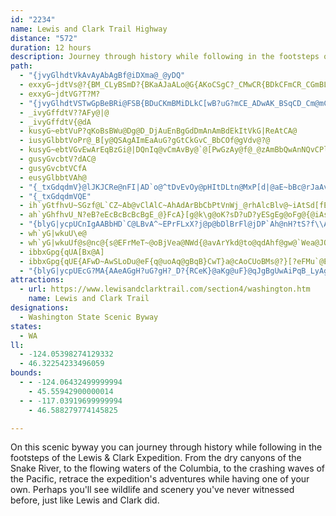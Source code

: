 ```yaml
---
id: "2234"
name: Lewis and Clark Trail Highway
distance: "572"
duration: 12 hours
description: Journey through history while following in the footsteps of the Lewis &amp; Clark Expedition. From the dry canyons of the Snake River, to the flowing waters of the Columbia, retrace the Corp's adventures while having one of your own.
path:
  - "{jvyGlhdtVkAvAyAbAgBf@iDXma@_@yDQ"
  - exxyG~jdtVs@?{BM_CLyBSmD?{BKaAJaALo@G{AKoCSgC?_CMwCR{BDkCFmCR_CGmBL_CMuACi@AiCL{ACq@AcAAuBS_BEqBD_DSsB?kC?mCQ_D?mCMwCMuCBiC@gDe@iDDmCE_CJcBSS?SAiAC{@K{CDgBD{E?eFYuHe@mAGqBMqBXyCXeCe@oBIeCIkACU?}@AcCCeCC}JMo@AiL_@aJYqAE{MAcJAoE?mCAuA???[?iA?{B?mAJaKv@gAHqHz@wBMuBKkAEy@CkEOUAiAE_E_@qH[i@CkJi@yJOaACeBGk@CcNYcACoBGkCGeBEqCGqD]_CUiCPgCFqA@wA@a@?}@@qASmE?iJOcEG_DGqAAsAC{ACg@Au@AqAJqAYw@CoBGo@B{@Bg@BuB?K?}CDeCGoIQ_DLu@K_AMeCEuFGcJS_BEwBD{BDkB?iB?{@?q@?gE?oAG}COQAiCLeGMuHMcDKmRDcFEwCMoB?iA?wA?_CDuAEcCE{DSwBEUA_ALcBDmCU_@Cw@d@q@`@uAZcEnBcGhBo@RwEb@l@GyFj@gGYqEBuGD}C@cEKiEM}BDmA?qDK_BG}AAqBCaBCeBAiCG]?wD?{E?cDSgG_@sDYgFS_Cu@{CK{IuAqI{@{BSeBUkC_@_JgAsBC}CE_CC_CE_DDcCKmCM{HScCLgC[aD??gFDgHPeDAqA?yDA{CM{AIaCEuAGeB@_B@{@@cF@yC@mBCiB?cCBwSBeEcGEmDDcC?iFSgBg@cHR{Ba@qDL{AMqAKgBNqBN{GMQ?uOKmEGmFKuDKwB_CaMyNkC{CyMX}Dh@iBT}BZgI|@cGp@{TbCiBKcRET?iNCcSEuM?c]SqUDiG`@iOlAkM^?lGMrR}F?{}@AmC?kCh@eBhAuC`CkYwHcGu@mF_Cim@eJmAg@gAoBo@k@wa@_^wCs@cBReFhCyDfEiG~D
  - exxyG~jdtVG?T?M?
  - "{jvyGlhdtVSTwGpBeBRi@FSB{BDuCKmBMiDLkC[wB?uG?mCE_ADwAK_BSqCD_Cm@mCRoB?"
  - _ivyGffdtV??AFy@|@
  - _ivyGffdtV{@dA
  - kusyG~ebtVuP?qKoBsBWu@Dg@D_DjAuEnBgGdDmAnAmBdEkItVkG|ReAtCA@
  - iusyGlbbtVoPr@_B[y@QSAgAImEaAuG?gGtCkGvC_BbCOf@gVdv@?@
  - kusyG~ebtVGvEwArEqBzGi@|DQnIq@vCmAvBy@`@[PwGzAy@f@_@zAmBbQwAnNQvCPlCP~Cz@|BlDdElDlDfHdHlA`@hAGtW_SdCs@xDpDlFjDzBhBpEzBbHjDhDuB~CkDbKcQzAiBbDa@lBR~@s@v@cCt@uAfIaAlGwClAgAz@iBhLwDfCz@hCd@xC?dBm@pBkEzADjA?j@G|BWfBOdAKb@ClCaE~@yAlC}CpAeDz@_Gt@iCLwC
  - gusyGvcbtV?dAC@
  - gusyGvcbtVCfA
  - eusyGlbbtVAh@
  - "{_txGdqdmV}@lJKJCRe@nFI|AD`o@^tDvEvOy@pHItDLtn@MxP[d|@aE~bBc@rJaAvN}@lJu@rDcw@`qBgH`Q_]l|@q_@v`AqE`Mg\\pw@iEvJmEhMgCtMoKpn@QdC?dCrA`UVjJFfF?dHg@fOkAnMo@`Gi@xC_BnI{EnS_AlE}@tGe@lGcBlQKrBKrFZfe@CfFOrE[fEcAzGcAtEiR~s@m@lC[`Cm@nIWdByAdG}@nFEvBCbFb@j_@S~IaCz^g@rJsAtOi@nMOpAeAfFOlBDlBn@fHNhQBtU`A|V`ApSThKZjEBrD_BvLy@`Jy@fM]~BaN`l@eAdIc@tHEnH@lLlAd`@n@vVNdCRzAn@~Bj@pAn@hAdFdGz@nCRdAHvA?fKT`BfClHn@fCfA`Hz@jExCjIvB|JnBnMz@zK\\`Cj@`CjExKrAtDlFtVbEzNrE|K|ArEhApE|HjVl@dDn@nFz@tEjEtOlChS~@vFhCnNbIf_@RpBF~BKpEo@dPFxAnAnH`@jDf@bLLlA`@lBbApCt@dA|AlAxD`ChBlCr@xAlDxJ|CzHlE|LdArDr@fDbA|GTz@lDnKrEfOfCfG~D`G`H`J~Qh^hAbBbFjFr@~@nBlDr@lB\\xA|ExXjBdNRtCr@|PHdEY|L?~CXfEbCtTDlDDxa@OfE[jBa@~@}ClFg@jAs@nDi@fM{@hYWtCiBtLOfDCxHQxBc@dCiE|Mi@rB_@fBiAxHwAtHsDzP{GzVeFxOwApFcCvL_CtJyA|Gi@tAo@jAiAxAsA~@{HlEu@j@}A`BsCzDaLbQyB|CqItJoH`JeEtFuJrNuJnJqLtKeB`AuEpA_CxAuFxIwC`CcD~B}@jAk@tAaCdIoBtEcg@bl@mE~EgHzIsA~BgIfQs@fBiEbNcLb`@cGrRiAvCoAxBkGlGo@~@wLdTaBdDo@x@eB~Ao@^{IbEwHvB_NxBik@`Kmv@nM_r@vL{rA`U}Cx@gClAsD`E_DjEcQ|WiPbTgBzCoB~DwQfh@qApEk@`DwAhKuDv\\k@bKMxJgCv]}@pPqAzYFjW[xJmB~V{@zI}A|Mg@|AkAx@cD~Ac@^uBlD}CfE}BlBe@RoA?mAa@_BYoALi@Pgj@f^wGrEgCpA_Dn@cBBiw@mBiBFwDp@cAXoCnAgD|BiHbJuAhAgM|GyAjAkAxAgBdD}BfD}GtImYp\\mAzBc@pAyCtQ[`Ai@dAmApAwI`HmCbBiAj@gCr@oH|@}Al@qDrC_C~AeNrHsBfBsG`IsClBaKlEwBr@yA?iBe@sJ{GoBYuBJu@TmAdAgGjGoAl@y@VgAC}Ea@oAC_AXuAx@qAhBuAvCcAjAoAd@sALo@GyAs@sAwAmD{E}BgBkBq@aCF{Bh@yM`FuAt@s@p@iA~AuAdDm@hDOlBEdBNxDnAlKZlAfBfEn@vBZxBLtC?rAw@xLEpEBtA~A|RHxABtDSrCiA~GeBdOMh@gDtI[jAi@`DOxAI`E^zMKxCi@`EaEpRe@lDu@fIq@jDcBlD_CrCkA~Bq@rCUlCIdCUxB_B`F}AfDmFzMyAlEy@~Dm@bIc@fEm@lC}@|Ck@zCw@lFyDxg@o@xEaF|Tu@hCaCjKoDnNYz@sApHKhB@pBNtAb@vA~@zBbInMxCvGzBzJR`CEdBm@tLiBx}@|AlKxArIh@tETjDrAr`AF~BRfClAzGH~@nAvB|DfF`@x@vArEr@tAzAjBrNzNtClCxDtBpBvAjHnIb@\\~CrApD~@n@`@xItQ`ClFhBzCrCfDd@b@tM`HfDfCh@j@Zl@|AnGRpALrDVlBbCfId@pBt@bHt@xJ@fAYdDs@`EErAJ`B\\bBtCtIb@xCRlDtB|w@\\lIb@`Er@rCdBtDh@~AjBxDfAxCtKrc@tFhMpCdJnBrEtLrSzG~NxEhL`GhMjLhXn@rBNv@BbCSbBe@fBcArBk@l@SFo@HsCe@wA@eAVqXbJgGdBmDd@sPr@kHP{A^{@^}B~A}@~@k@~@cAtBe@zAgCxNiDpSyAxHw@xCwAzCeApAuC`CmX`ReNnKaX`RoAtAoA~BeNp[gCtHmE`Li@vB_@lCcD~bA_@vSy@lk@SjOQp[IpByAtJ}A~FiCfGek@lbAaBpE}Lpl@{AjDyBlDwIrKcBfCaYr^cB~BcAvB{@`CcBnFgEhOe@pE?zCJ|CdAbNzAfPJzB?lBEl@rCDbB\\dC~@vAbA`_@|`@`HdHfHzGrAzBxClGbBrBxB`BbBv@lCd@vk@hArDOfZsBvs@aGp@KvBs@xBcAbDgC~AoBhAkB`BsDp@{BhAcGjGk]hBqGt@qBhBoDlAsBhAwA~CmClCwAhBo@nCo@jCMrHVrvAxUnFDnk@uGbCMhEL|Bl@bCdArBfAnBxAbDxDnNhUjCrDfEfEpFjD|R|JtA\\pBJtAK|Aq@nDaDxIgLnA_AnAe@bBY~CJlA^bB~@t@x@hAzB~B~H|@xAbBjBnR|H~CdApLhHzBhAtOvEfHVfD`@xBvAnA~AbAhCb@|CJzEEdBe@lD{ArHQ|D?~A~@rSh@|Ob@lEd@`Cr@dCdAdCd@`A|AxBlVbShC`ChDpDlBtDbAxC|@vErC~[tAtRl@tEj@jBh@nAj@|@rArA|@l@bBp@bBLpK_@z@@xAV`CjAvE`FfKvMvC~C~BxD~AjDbAnC|@rFNfCy@rJCtCh@~Eh@zAx@vA^\\vEfDtDhBbOpFnAlApFxHtAtBx@~A\\lAd@jDThGLfH?bBOhD_@~EkCpVuBbW_AzPs@jUO`CmB`P_EhZgCzSKbBg@|RQhCm@nCe@xAoAlCyNzTmB~CeAxBqIlWm@rD[Ve@?OLF~Aq@~AIl@gDxGmBjB_BfAyGdCwBfAa_@f]wCfDuApBqA~BeQ`c@oOlTmI`LwIbKqFzEkPfNgBrAcLlEeWxKiF`Diw@bt@}D~CmD~BaG`DyBx@aKfDob@nMiBp@eDfBeCxByBxC}A~CuA|D}vAvsEu@pDYbDEjDXzGx@`FdSty@lBzGnAxBbC~BbV|P|AjA^l@vDrIrCvH^xBd@dKN`ARl@h@jArDfGbBlB?zu@"
  - "{_txGdqdmVQE"
  - ih`yGtfhvU~SGzf@L`CZ~Ab@vClAlC~AhAdArBbCbPtVnWj_@rhAlcBlv@~iAtSd[fEvF~AtApBdApA^|BVtBIpAShBk@jAo@fHmFvEsB|@Y`J}At|C|@`aAf@lDR|GdA`EjAlDnAlFlCfFpD|w@zs@tQhOj]vXvE~CvHtDpHdCdKjBxG`@bF?|DSri@wFzDSzJIxGN~Gd@hFl@tPvCzHdAzDRpF?`Pk@rDCxKZd[tAlORfgD~B|W^jDRpC^n@VxARvGzA|EjB`D~AxExCbChBfGdG|FzGbD~ErCfF`DfHzOrb@lj@n{AfEfMbAtDjB`JtA`Jp@rGlCf_@dArJfA`ItWfuAbM`n@bFbTpXdbAnBrGlAfFnBpMbBhZr@fJhBtMtCzLbBnFfCpG~Rl`@|IfPlC|DpFjGv[hXjHlElGbC`GxApI|@|E?fJk@fEu@hCq@nM_F|GuB`a@yOxMaDdMgBpE~Y\jDLhBLjEGfF}ErgA}H|kBqElcAyExiAs@hOOlB]rCa@vBcAzCcArBuBxCcA~@cD`CmShNyCdCqGlEkArAc@l@c@dAa@jB[fDB~A\rD`n@|}BnChL|DjTtBrOpBbSx@lLr@|RlLhsH~J|gGj@bR`HtqAt@zPhMn|EXlGn@xHrApInAxF|[dhAhsBzgHnCfJxA`ElCrGfFnJjuBtzDvExJxBlGbEnOnp@deD`@~Ah\|_AlCfI|Lhn@ja@bvBxLno@t@dJTvKpB`uAn@vg@?fIU~LeAlNc@dEgDvT{EbZ{Gtd@m@~IsA|w@CfEDzEVjJhCpo@^lEr@~EhAdFd@zAbB~EbBbDdAnBzVx^tFvIxDjFjCfChBrAhfA|s@xBjBjF~FlE`HjAzBvAdDfMd^bArCb@jBx@xEPnDB~B]d\HxBb@xErItc@fL`k@pBzPpCtW~@`Mb@bKDpDTtn@o@`b@m@dk@ZtIZlE~@bIjKxfAbEzW`EbUpAzJf@fKd@x^RfD\lDbNfjA|AdH~BtIn@rCl@dDhBnT`Jbs@j@lD|@fDxA~DfTza@`B|Dj@fBt@fDd@pCxQ|jArBdJbb@j}AdDzJp[t{@fDbKr@rCf[fvArBzF~MpXxBlGtEnR|Ntp@vMt{@fAtJh@|IjAh]r@vN`Kp}AhN`wAlIhdA|@bHrFh^~AfH`CvGtMzZtAzDpZjeAhCzIbBbFlKfW`Tnf@jMvZnArBrA~ArBdB|CdBjStI`DlBlErDrCjDbBlCbSx]~ApD~A`G|g@~bCxAhJfa@d{ClOhkAfB~KbBnHxBtHz\p`AnAfFbAdH^fExC`f@~@xIfFfb@h@fHX`FbGvbBTjDfAtGhBfGrAdC`JtMdAlB`BnEd@pB`@~BRzAl@rHjSz~CRfBh@rDt@hDvFtPx@hDdJbp@hAfJJ~ALnEq@nW?dBLbEbAlKNbPJpB\xDrKju@hBvPvArRrF||@fClc@XfI?~j@NvJxBx_Av@lW`Nz}FItIOjGSzDk@bIc@fEy@pFgBrJaVtgAoClJaAxCeGtNq@lAq[zt@aC`FsFbKkbAl|AcE|EiDvD}T~O{CpC_DzD}CdG}b@ddAoIvQeUrd@}InRmFhKuAvD}BzIyAzI_ArJqB|w@a@`GmBhM}K`q@aA~GiA~Lk@dKYfIcExhBMtP|Bth@rEb_Bf@`O`@tIzHhy@x@zGzAbJ|BpJvAtEza@~nAlB`HnCtMbShlAhAdFlArEhEbMtMnYnAzCnAlEfB`J|CbQd@rF~@tSh@nEfQvnApBbJ`F|Pd@jAn@dA`AjAhAr@zAl@|RtD|Bp@hDfB|XhUxBdC~A`C`AlB~@dCr@pCh@zCVhCVbG?fl@d@zHn@nIb@rDXzAdClLlRby@z@nEf@|D`I`kApAbz@v@rIn@tDnBfHrAlD~ArDj[ro@lBbGrBfOrC|NtAjIjJle@dAzFp@dFTtCH~CHrGGtELxGJrCf@rFnApIh^xkAne@z{AdQ`l@lQ`k@dQhq@dBnIfDnRtBrIfFfM`g@lkA`F`L`BhFlAlJp_@vmDJzCKrBe@rBy@~Ai@j@cAl@uAL{F{@}AN{A|@_A~@sBnDqA|CSrAGdBBvCNxDTxAdBlINlBAvAIrAUlAcCtGqA~Da@~BoArKS|DCjBRfFdAhJ^|Bh@`BfBvCdA|Br@hCvBvJrDlHTv@t@tDPrB@jAIhC_@~FKrKs@lDOfBDlAx@rFHfBu@nNJvHEnL}D`qCHrCPxAl@xB~B`Hb@dCZfCPtDIfHQrGuAfLi@tJe@lDaC~KWrCI|DDjZEhCm@bL_C~_@UzFS|WDlFh@rIzF`n@VnDRpG?zKJlBb@fC`CnJZhBh@bEd^jmDb@dFFnA?|CYtDeC`M_@xCIzBDvCHx@p@lDhEhPxGbWfD|KvErLhYhp@lAjDxBtHb@xDDfD_Ar_@gAbNOrEH|BX`Cp@`Dt@pFTrEEnFMlDyFlu@s@dMOjJMpqALfGbE~j@h@rMr@l|@j@djA_@hGSjBeAfG_AdDo@fBo@xAsAdC}BxCih@fk@oKvL_AvAoBnDyN|\iA`CyA~BgFfGgBxAsKhHqGfJaIdIoCfDuElH{AhD{CjIqBfIu@nEoLbdAmBhOuOxiAi@~CcAlEcHrVcBjIqHzg@iChWo@tEmAtFmClJcAvFM|ASdESbS]pGUfCUnA}BfKiDxMcBnDcC~C}GlGcBlBcBdCyBtE_A|ByAbFgInV}Qxd@yAlDoArByBtC{BbCcCzCoC~E_BnEmDzLwAlDiGzLiAlDi@dCi@fDS`CuA~b@EpAD~Ch@vG?hFmB|k@u@~F}BpKi@dDwCd\aArHwG~a@qDfN_@`C_@lEIdEDfE\rElFl_@x@dE|CzMrA|Hd@rDN|BZfGRfG?rFKbDqAfOaAlJqCjUo@jHEfDDrDJ|Bf@vDh@nCbBvF~BbEdM~OrXfg@|Ol]zAxFf@rDDvA@|DEdBe@`FsClLo@~Cc@nDGjA@zHXlEb@~D`@`IKfJsAjZEfMTl_@QrKM`Cg@zDe@lCoBpIyAzEmD`HiApCoApEmDxNsDzUmCnKkHd_@yVj~@s@xB}GhOqPzm@oFnSoBfEiPdYgBdE{CfMaFzMsCdLu@dEcBzLmG~l@cAjIuAxISdBIxIIz@_@rCu@nIOjAgGro@y@vN?zSJtEAjDShEc@~DyAxG{BbOgB|TQhIMvL|I~xBd@dGzDjXZdBx@lB~@lA|BdBpGrDxBxC\`A^fBT|BNdQRrH`AfRdEdb@rEvt@n@zCZrCB~CY`L_@tr@BnDd@tNBbDY`DwBzHSdBKlENnCd@rCt@pBxEtIbDnH~@vCnA`HvBnStA`G~BxGpB`EbUp\~@`Bv@jBzArE`AlEZlC^fFxAtq@?zI_@tKgCb_@oBnS_@`GYnFI`FBlEN`Ed@~G^lCrArIpCfLdArDbCbLZ~B\`EN`D?rDOpEcAbHmCfLu@tEW|CO`EAjAJ|Dn@jG|@rEb@~AhClGpN~YbCzFfArDdAxFr@~G~A|KvYlkArAhHb@|C`@zEr@|Zl@v`@?zFSxEc@fFcB|Oy@zJQrEI|JJvElAnLbC|ZJfGAnAOdCy@fFi@pBs@fBs@vA_DvDoBvDuEhP[lA]xBQ`FHdg@CvRUjGMxA{@nF}AxFmBlE_A~A}HhJsApBuBvDwBvFy@zCmEbR}DtRmYnqAeKpc@m@fDWxBg@xGKlC?bG^lMrAzOBhFI|AmBzPUlCm@`]IxL^fG|@dEh@fAnC~Dv@rBRzAFdCKdB_@bBi@bBg@xBClCjArHDlAYhHLdCxB`Q@tAVdEXxCz@fE`BrEvBlEp@x@hC`ClGdCx@l@dBlC\r@b@~A^pCCfDs@tDIlBFv@~@rDb@nAx@xA^VnAZrD\r@r@~@dCn@lCT`CBlCU~E@dBNfAnKp`@fHpVNd@vDxEtA`Cr@jB|DpPx@rFxAvUN~FAhGJpBh@lE^~A~A`F`HzNlBlDhEzJxDnKtLn[fA`CdApB`BtBzArAlK`LvA`BhCvD`ElIx\dv@hMjXvC`F~BxChBhBlD`ChCrAfD~@|Ft@|BDxGMtKe@lBo@rGyF|RoNrBeA`AW`AEdAB|Bd@|F`C|HlC`CjA|F`FtC~CvCzEhJvMzB|Dx@`Cv@xDzAbZl@tE`A~DbAfC|@dBtPdVrAlCn@jBr@~CZfDDzBE|AWfDc@fBw@zBsIlRqB~D_AhCe@bBc@nBy@~GOfE?xCJdDl@`Gb@xBv@hCrb@`vArRbn@pCrJxAlHdAbKfC`p@SpIS`BuCfPOnBIrGNrDh@~D\bB`@vAbI|StJv[vE`Nr@`Dn@rEZzAx@vDf@tAxBrD`I`JhElFbBfDlAvE`@rBF~@CnCOpBYdB_@fAsCbHc@xAYdBOrBBrANvBXtAbApB`AlArBdBbAtAtAdDvAhFrCrIrClGx@`Bh@h@xBxAxA^xEXfFF|@PvBfAjCfDrAvDnAjJdAjDbAjBrAxApB~Ad@n@xAjD\lC`BtObBnI^~E`@dBnAzDXrAbDjVbEzXhCvNjKj^hDrHvDzJfCdIhCbL~@jURdBt@jDnCpPlBnQ|BbXX~Ad@zEx@hY?zDYnKBxArAzJ~BtN|GhZrChHpCrFT|@H`EKfE?lDb@`OAfEQtL\rDh@`DbBxHpIjWtIhYtAlDhAxERtANjDClGk@nDi@vBc@~CBxATtAlDzMlGtRvFbOhFfPfFzNvBhITjBR`GDlDUtC]vByAzFK`Gx@zRhBnUTtBRdAt@rC`ElJPx@T~BPbEdAdHh@|ITvB~AzJ\lD@j@_A~QUxKU|VEtJIrE?|LGpBF~BNfB~@tHb@~ApAjDf@`C?rEHrA~@dBlFvG~A|BTj@l@zE^rA\dAz@zAvGxGnAr@~@XfBXrBEvAg@dC]rAD|Dp@lDEtEp@lA?|DS|Bf@lC`Ad@b@h@r@j@rA^~AXfCfAvPNx@h@pAh@`@n@PXAn@UlBgAjAUb@?h@Bx@\j@j@d@r@l@tA`@pDK|IRbElD~Vt@rCh@|@lBvBlCvDj@dAlAbE`@dC`@lGJlDKfC}@pEEf@Cv@P`Bb@z@tCrBv@|@l@x@~@tBTbAb@lDhBxVh@xCd@lAp@jAtAlArBv@l@d@h@h@h@bBDjAKtC@x@NjB^~BFx@G`CYrCC`BNxBjBtK^~C`@`M|@xEFf@BfBAf@_@~CMrBbAdLN|Hl@vDN`CIpBo@`DS~B?xATbIArLYdZUfG{DpZiB|KiAbGaJ`b@eAfEqFfR_A`FcBnOmAxHaNjp@iCzKqGhSoApFo@hE_@~GCjCZpJhB|a@VnLKbKi@xKoLp{AgD|c@k@bJm@tPs@~ZeBdl@e@nFkIfe@_AfHqGrs@wF~\o@lGY`GMrJBrDtA~z@PrFZrFh@rG|@lHlFv[dAjHd@vEtFjo@~AfPbC|XPlGQlGYlDy@`EiAdEsCbGwInOsEvGsC`GgAxEk@tESdCK`ED`Ed@nH`Hpd@nBzOl@hK?`GOdEs@bI}Gvc@gA`GaQp{@mAfHy@fHo@fIyCdi@cA`MyAvL}AdIoAzFiBfLwBbUe@fIyBvMeQbaAaGp[{BhNuUhrAyW|eB}ErX{CtNWdHyAhIaChSqEl[aH`k@yFld@eAxKmBpOwBnUSbB{@~CqAdJ}B|IuChQuAzTYbIiAjQcBrWq@nIwAvJ}@|GgCxOk@xc@oKfg@wHzUaAhW`AraAj@hbAUhp@mBfW}G~c@kKna@}SoQk`@eUwb@oQyr@wBk[?iu@vRk[fLwN|A}P}DeSgGoIgAalAW}k@uQ{q@e\ck@mUgM_BmO?wHVuT|G}MfAwHo@kD{AmJfBkIlBsPvD}gCni@}PdD}vCbn@qI~AoK~Bwj@hLah@fLeL`DwsApf@mp@rUesD`sA{FfB_ChAkh@|QmEfAyB^}Hp@o\rBsC`@mCh@_Dz@}Br@sF`CaIdFkElDkTnSqArAyD`F}ExHkq@trAyB~CmCbCy@n@cEtBirA`q@wJxE{PtHeHxD_EjC{JhF}UrLmFtC_OfHiT~Ku\dSu_@zR{HrHyG`JkNvV}DtH}h@~`AgQdZsm@rfAwFxKgWxm@kAbCwB|DwRlY}MlNygBjcB}i@te@g{@xt@yBfBaDtBeCpAqC~@uBf@qHhAwGrAmI`Cwj@vRcCl@iQbCiBf@sDxAuZvNaq@nRy[jIsjAhXgm@~NiFdBwBxA{LlGgDlAsCv@iEr@uZtCyFb@sFDeMy@uNiBmGgAkGu@cE]qIAwCNmIjAmHjBy\nJcJrCih@nSkHxCob@~RsQdJaKtE{NxIqGfEob@nUq\jRaBrAaAfAmCdE_BrDwGhScArBqAxBiAxAuClCsC~A_Bj@iARgD^}@Cy|@mFoN{CiBSgCEaAJL~@tEnR^tBXfD?vBE`Ck@nHu@vIuAbMeLyCe@fE
  - ah`yGhfhvU_N?eB?eEcBcBcBcBgE_@}FcA}[g@k\g@oK?sD?uD?yESgEg@oFg@{@iAs@eDkBcBg@{@?oKg@uASuEiAqA[y@Q_XgJsIwB}DcAyAe@oAa@sD{@oAg@kFaB{LuDkWsIcDcBkASmMkDy@[m@S}FcBs@[iBu@uDaB[YyBkBkDkEuBsEsDmLIa@s@gEe@qC?sSBiCNyQB}H?I?QHm]DgOOoMCgCg@wGyCeWEYg@gEg@{Jg@_D{@kMReV?mP?iE?iF?qMf@uQ~Hg^rNaXrCyGp@_BDKN]lSe]EFbHmLtDmGnBeD`_@kn@xBuDJOxBqDr_@go@bBkCdAaBrKoP`Uq_@fJsNjHwLz@{@bB_DdLgSb^ej@
  - "{blyG|ycpUCnIgAABbHD`C@LBvA^~EPrFLxX?j@p@bDlBrFl@jDP`Ah@nH?tS?f\\Abb@RvDf@|BdI`PTzABL^RHxMCrYEzd@Gbh@QplAmA~FcChBof@DuH@yGzB{CvBiBlFc@nCcA~Z{@zGcCrKcD|KeBxCOVq@r@iCjCwKp`@sUpz@Ql@aY`cAcUzx@M`@Mf@MbBmAhCeFdRyCzUeAdLiDldADjDqB~m@TnPFzL?x@ZjL?vQ?`D?fCBxB@xAB~A@bD?T@nB@hC@j@?pB?hIFPXfAjAfELdDInf@C`MC|WPrFRrYcApm@eAhQCXcA~PMjRm@d_@Y`QL|O`@jRbAjd@~@le@n@rZHnDCrP??S~tAEpW?t@CxpA?fAT~m@nK~|@ZbCdEz]hAlJM`c@?`VVzBBTlLbRfAf@dA~EbChWZxE~ChXn@dE`@bCv@~JBjY^jEzDzPpAhIh@hPPdDHxAxApVlAhPg@hJmGjYc@vDwBvMA`FK~UQLEhJ?i@EfJAfAKxIk@nh@_B`j@PvPZbCF|QL`ABvDPnUrArPxCl_@zCfc@e@tGyBjFi_@je@gFnJsAdDc@fGqAhl@~Bh~@Bp@@XFvAGjoAAp@Y~k@@dpASly@AfC?~EGxGYj_@A~HAhKkAfdCqCnbGKrYGrQ]zz@HtHbAtHZzAd@zAXz@zl@bvA^tAPL`j@bqAk@qAzCfHj@rAnQla@|]|x@hXjn@b@zAVRlWfm@xlAdrCbFlLnw@vfBbDhJ~CrF~~@lzBj`AxyBQ_@fDzHzJnVxKjWrAlDf@fBZbCHzAMxMi@foCE~MFvEQbwBAtUExf@CtFd@rC|Orf@nBzGTxA?~Z?vQ?lX?bg@?jl@Hvd@Ai@Ft[AfIA`PFne@N~v@Mdi@DhHr@`DxAxDxBtE`BbBb@bAh@^"
  - wh`yG|wkuU\e@
  - wh`yG|wkuUf@s@nc@{s@EFrMeT~@oBjVea@NWd{@avArYkd@to@qdAhf@gw@`Wea@JO`EsGZe@R]PY\m@t@qAdCwCxAyAdCeCvCsC`DeBxI_HjCeBpCsAtEoAzEkBnCi@dOeDnb@gJbj@eLnr@yNpLqCrBg@`R{GlCgAbBuA~Ag@bUeOjNqLjHgGbOoNp@o@hLkLt@_@jDoDnDsD`KcJ|BsBj@S`@MtB{AtAm@hDs@hIaAfGi@f@EtCY\CbHq@zAOj@GrLyAfd@qEzi@gJLSzAEbHaB~LoBzISn[Z~MLdIHT@nMLnDDlNtCvIrBdFlAnEdAtCs@h@m@bCiBpCiEh@oJJqCVoG@WVmGDqAd@mGlAwRbCk`@lAgSfByYvAuU|@u\DqAK}SwA_Xw@wGGg@u@gGqCyOeEiRm@oCyFeOmBcDYq@DF}EcMoN}]gDmIgGsN{DaJaEwMq@eEKeAUmCMwAa@mE[gBQ{Bm@gHHaHRqD`@sHGoR_@_GiAyFqGmPqCeFiDgIqC{IQ}D^}JtAqFfDeJ\}@X}CCaJ_BcS_BsNqCsGcGuJwAiDcBcLB}JZm_@Bk@AV|@gQ\yE`@iFlA}KFoAn@qNBcJ[eOHuBlNev@vWisA^gDlM_q@lB{J`Pwy@xRqcA@KjR_bAVsAjMk[Rc@hFqM`F_MDs@pa@ccAfBuIb@mI?wD?}DG_XtAs^VuB|@qQFqAf@oJ~Cil@PiJ?kGk@_HIaAeAsGoGeXBL_CyJuA}Ea@uA}Lwd@cV}{@Ic@_@cBgF{VqA{IqLyu@MaBEaAKcDy@sXcAc\i@_Pg@aO[iDqNmg@{@qF@_CDoI@cB|@sWd@{PXwDHgABWB[h@yGz@_Np@wMPiDrBc`@rAmWd@iJfA{SlCub@~Em_AJkBrCgj@|Ccm@jBu^hFycARoDBi@pD{p@h@{J`@yH^qHjAaUPoD^aL^gLLcHRwKHmETeL@]EuQu@yHuByMeGy_@{CeNiG}]oCyPO}@aKck@yDiTQgA_Cct@aAq]
  - ibbxGpg{qUA[Bx@A]
  - ibbxGpg{qUE{AFwD~AwSLoDu@eF{q@uoAq@gBqB}CwT}a@cAoCUoBMs@?}[?eFMu`@Eil@?sAAiIQ{AQsWYye@EaGAcCWsMW{A{A_G{@wGGa@_@sFMqE?{A@i]@ig@EsAIwDIkD?UE_BEm@y@}Lq@sF_AoF[iAc@sAmCyKyBeIY_AcDgL{BqEwDwDcCaCcIgH{GuIk@mCqJwc@_FkUS{@SaAiB{IMk@WqAm@wEFf@_@qC_@aKXuGbAqVDw@`@yJl@eLPaDtBuQZcIFaBKkGoBgLG]qCsPUia@{Fwr@c@yVmAoQa@aFQoBo@wHuB{Q_DqSgEaZoB{Mq@uEcAwCmAoB}BgA{NaHqNeEqU{IwGyFgBiC}@wCcKei@uB{KiDsOgEsFeFwE_EoBmDiDqAcCqAwFqA{FmCyHmC_FqKgPaBoC_MqS_FoKkB_Fe@gAy@kC_AuCiBkFk@uBo@cCqC{JcEcY_AqDwAuCuAkBsIgLiG{UHZ}A_GuKec@qAsFEUqJqf@y@eDmCuJmd@m`Bm@gFUmBC}AMgJq@mHeA_FaEaOoC{JuAqDO_AAM{AeFiAqDUs@cB{GqA_F_BeGeC_HyA_EiBwCuHmKcB_Ca@Y}F_EmBcC_McLcFyDwFsF}GkMsBwCyF_G{McJcDmAeFSyQAWYyM}BeCRmLjEqGhCqC`AwFfBeGnB}@XmDnBgBnBeGhJyE~EeGfBcE?mAg@qKoIiF{BuCu@gE_@wEXUR_CX_JpD_Dj@{ABoOJeBBaGDuCf@qAf@eDd@qBf@MRyBXiD?mNcBqB?mJuAcCK{CAqKE{J?q{@Ah@?qg@AeO?iT?]?mOzB{EtAyAl@iPhKgAx@oDjCqFdFmF~DgEnBiGd@a@HkLdBqMvDoBx@}CnAqDj@oHpBiD`BcBtA_AXmL|JcLhHmElB{@t@_B?iAJqGDh@A}FDqA?oCBcD?mDJqDEeDDeB@kDB}C?C?}A?_E?
  - "{blyG|ycpUEcG?MA{AAeAGgH?uG?gH?_D?{RCeK}@aKg@uF}@qJgBgUwAiPqB_LyAgHi@oBcAyDqB_FiCsEiKuOcNuQW_@mGkJyNeTeHsL_GmM]eAQe@sBiGwBcJgBaMeBoQuBkf@w@o]@cH@_Gb@{GD]n@uFvFeg@~AmNCaAv@iHbA}Ip@oJq@wr@c@eUM}Hw@wIqBmb@UwX[mTi@_MqAiHqJsa@u@mCgDuLiF}JcFuHm@}Aw@y@}Y_l@Ms@[Mg@aAcJiQmRy_@_IiOYs@Oc@GQmFqKaKaPaEsGuCwFeI_PkCyBKI_Am@w@SgCm@gBs@sA{AuCaHqDoKsCeIqCcIcAmCOa@kBaF{BaHqBmGuC}H_CsGsAqDuAcCqBkE_CkCw@s@i@?W?aB?_@Jm@L[\\y@|@q@`@iAfAcCtA_@t@_Af@cAfAi@Ra\\|L}Ah@uChAIR_HtB{EnBuCf@i`@_@uGIqEI_Dm@mE{B_BoBmAcCwBwNy@mGiAkFkSmz@yIq^gEmMeJySmAcBkD}BmD_@iRDuC_@iJeDcOcKmKyEqUeKkLoGwUqQyFwCwCg@iDAcHCkOLiJu@iC_@yHcCwAaAu@a@mFwD_NgMuHwHeAm@mGgAqD?qCa@mDRgAXiBhBeI~SuAlDyB~DiJdKcBtA[l@[?gCbBw@J_Bf@uGSiFf@_BXkDpB[Di@l@_AR_EbCgDbBWGu@n@iCl@[XcFf@MRqEXgHdDe@D_@f@q@Du@l@[?_@`@uClAw@l@g@Fi@l@u@DeBfAq@F{BnAkAPeH_@_EqCuFoB{Fs@cDRa@JoA`@eAx@_CnA_EnAqAz@Y?eBfAu@DIRUEw@l@g@?iFpCgJjDSXu@D_KrE_ALg@f@i@D_OdJCReEnByFtAkBJoAFmCfAqChBuGzGiGrDu@LsFnBuPfA{I`@m@XyBL_B^IRuH|BeC`AgCt@iGf@qYnAMPyC?w@f@gCf@MXmCn@qFDqB?a@EcWwCqAg@_AE{MyDyFKiMtAmHMqG_@aIGsOKWRwHbCy@`@{CpCkE`H_JvZmEdK_BtAqLfEIRuCr@WXu@FQXq@LQXe@EwE|BsAJaCPS@{A`@qj@oA_Cy@iBiBeA_B}@sAm@gMtAiYLmGIuM]iHTgWt@aYc@iHqAiHiCaG_FcIcf@mm@_Xw\\qDgGM_@w@eC_L_b@cHaSqD{GqGgKeAkCqAuBgAyDmJo`@cBgFqGqNmQaXcAaBaPmWaQ}XmFiM{AsFcLsm@_@}C?_DZiG`Fob@jHcVzD{FxDqHpGwUfEkMtBoG|Mia@pG{Rv^cbAnQcf@lDeKjAmEh@qJBqAp@q^?[^_EvGoSt@yEhJiZbA{Fh@aGFaSPe\\l@aKpAwJrDeOxLcb@lGkOdFwH~JcJfLyGlR}KpBaBz@}AhMy]~B{FpBiCzIcI~DcBbAg@~BaBjC{A~AcBbBcArCaApCoA~CeBpBiAbYa`@vBgF`GiV|G{XlFqTpBwLhHa`@|E{XvC{Nt@eCpFaMn@aAnHuKnNmUrLeUvFiNpSgh@xMa]|FyRhJwX~AqKv@_JtF{jAMgGmKm|@uAeEgCmEiDkEmWsRqByDmR_o@_BeJyJ}fAcAaMsA_JcEk{@KiIByEByDDeA@IDaAJ}CNaE@MRoFDcABeALgDFuBP{En@uMJkJ@SPcGXuI`BqO`CcUrCuRt@oFj@{DXmG@[CiAFkELoH^cHT{GRuGXoGViHFgG?uG?cHBmG?wHB}HHgGc@qG??i@cIM_Bq@gECmAA{@KmL?oH?}C?wBEmi@C{Y?g@Qw[iAiODqCbBa`@IbBvDe{@LoAAYLsEHaA^iHh@iHBkCBiClA}OjDog@jBoXh@cDl@qBfAqDzBwIdCoTjCgSvDcTl@cIZkQa@yOJkIxAiTBeKQmEg@gFy@uIYqCMuLb@iOz@aMbAiHlCcItCuGdCsDRSjCiCpCwBxFoBlHaFzB{BzDeDdNe@|BGhGcA`GkBtBmAzJoDvDkAz@e@hHiGtC_FpAkDz@eEl@yV^kETaBzBsP^{G?iCmBmKm@aG^cJ?aFiAuMAo@C_AGiCGwC^mEl@oBxAcC~DmE~CoBhLcCp@a@p@{ApAyE~BoNzB}HhAiCbE_DbA_@hFoBx@{@lA}BRaAPqPMam@m@oFQ{AiAwDuDkJcAiDm@qB[cC_@qCu@iNi@qDyAkDsDsEyJyEiEsEmBsEc@oBOg@ESe@qJDyABwAHaFbAcIbAyEzBsCtBcCrB{CTkDLeJ_@oIGsJwAmMc@_Ql@mLBcDYeQRmJF_Db@kE~@mFtAkDpCsEfAkAHIlD{FzDsLpAqIxBgSZiNGqRAu@jGep@`@iEpHmw@l@sCpCiGbAgG?_F[qBmBwEuH}MqDwIw@iCm@qDc@gHCc@P{DBq@bA}DzW_c@lDcIhBcJ~Os|@fCmFd@m@fAcCV_Ap@eCf@kJ?ua@^kCh@iCHUjHuRlEoL~AwB~BaBzGqCvHyEvAqCT_@Nq@HUPs@Ps@Rw@J{@Hu@hBgOl@eDpBsFbA{AJQ`EmH~X_e@nDiG|ImQdBeFpF_Rv@qDrAmGdE{R`CmPF_@RwA|CyPbA{RC}h@qAmYIaBmDiUqH{[wFcPmAcCg@oASa@gNo[g@sAaDeJi@cCG]m@gCmBeF{A}BkCsEaBcDCIi@kAa@yAYu@SwA?gA?a@S{^AeJAmQIuiA@kA]iAi@wB_AaC_B{CqByAcFwFmDwC]YwAkBsAqBwBoHqA{EOa@gByEcDuMqD{LkHmWuC}HuBsIy@iDc@yJgBwUaAoTs@sq@\\sNn@oQh@}IXqEr@eH`CyJzOip@jMk`@~Ha[HWb@wC^aGBaCBoFZsEz@mG~AmJtEcXnDiRLk@dJaf@bAoIVuG?}BB_Eq@mG{BcIc@cAeB}DuOaZwB{FcBcIqAwKQmEEkDG_HSyUYmMI_RAuBIgVAiD?mG?aGCoGC{G?sFCiGBaGI_G?uG?uF?}B?iC?{GGuGMyFE}AG{A"
attractions:
  - url: https://www.lewisandclarktrail.com/section4/washington.htm
    name: Lewis and Clark Trail
designations:
  - Washington State Scenic Byway
states:
  - WA
ll:
  - -124.05398274129332
  - 46.32254233496059
bounds:
  - - -124.06432499999994
    - 45.55942900000014
  - - -117.03919699999994
    - 46.588279774145825

---
```


On this scenic byway you can journey through history while following in the footsteps of the Lewis &amp; Clark Expedition. From the dry canyons of the Snake River, to the flowing waters of the Columbia, to the crashing waves of the Pacific, retrace the expedition's adventures while having one of your own. Perhaps you'll see wildlife and scenery you've never witnessed before, just like Lewis and Clark did.
